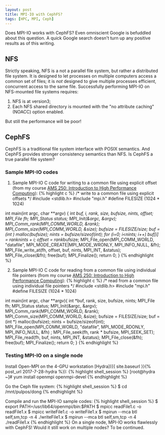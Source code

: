 ```yaml
---
layout: post
title: MPI-IO with CephFS?
tags: [HPC, MPI, Ceph]
---
```


Does MPI-IO works with CephFS?<!-- more --> Even omniscient Google is befuddled about this question. A quick Google search doesn't turn up any positive results as of this writing.

## NFS
Strictly speaking, NFS is a not a parallel file system, but rather a distributed file system. It is designed to let processes on multiple computers access a common set of files; it is *not* designed to give multiple processes efficient, concurrent access to the same file. Successfully performing MPI-IO on NFS-mounted file systems requires:
1. NFS is at version3;
2. Each NFS shared directory is mounted with the "no attribute caching" (NOACC) option enabled.

But still the performance will be poor!


## CephFS
CephFS is a traditional file system interface with POSIX semantics. And CephFS provides stronger consistency semantics than NFS. Is CephFS a true parallel file system?

### Sample MPI-IO codes
1) Sample MPI-IO C code for writing to a common file using explicit offset (from my course [AMS 250: Introduction to High Performance Computing](https://ams250-spring17-01.courses.soe.ucsc.edu/)):
{% highlight c %}
/* write to a common file using explicit offsets */
#include <stdlib.h>
#include "mpi.h"
#define FILESIZE (1024 * 1024)

int main(int argc, char **argv) {
  int *buf, i, rank, size, bufsize, nints, offset;
  MPI_File fh;
  MPI_Status status;
  MPI_Init(&argc, &argv);
  MPI_Comm_rank(MPI_COMM_WORLD, &rank); MPI_Comm_size(MPI_COMM_WORLD, &size);
  bufsize = FILESIZE/size;
  buf = (int *) malloc(bufsize);
  nints = bufsize/sizeof(int);
  for (i=0; i<nints; i++) buf[i] = rank*nints + i;
  offset = rank*bufsize;
  MPI_File_open(MPI_COMM_WORLD, "datafile", MPI_MODE_CREATE|MPI_MODE_WRONLY,
  MPI_INFO_NULL, &fh);
  MPI_File_write_at(fh, offset, buf, nints, MPI_INT, &status);
  MPI_File_close(&fh); free(buf);
  MPI_Finalize();
  return 0;
}
{% endhighlight %}

2) Sample MPI-IO C code for reading from a common file using individual file pointers (from my course [AMS 250: Introduction to High Performance Computing](https://ams250-spring17-01.courses.soe.ucsc.edu/)):
{% highlight c %}
/* read from a common file using individual file pointers */
#include <stdlib.h>
#include "mpi.h"
#define FILESIZE (1024 * 1024)

int main(int argc, char **argv){
  int *buf, rank, size, bufsize, nints;
  MPI_File fh;
  MPI_Status status;
  MPI_Init(&argc, &argv);
  MPI_Comm_rank(MPI_COMM_WORLD, &rank);
  MPI_Comm_size(MPI_COMM_WORLD, &size);
  bufsize = FILESIZE/size;
  buf = (int *) malloc(bufsize);
  nints = bufsize/sizeof(int);
  MPI_File_open(MPI_COMM_WORLD, "datafile", MPI_MODE_RDONLY, MPI_INFO_NULL, &fh)
;
  MPI_File_seek(fh, rank * bufsize, MPI_SEEK_SET);
  MPI_File_read(fh, buf, nints, MPI_INT, &status);
  MPI_File_close(&fh);
  free(buf);
  MPI_Finalize();
  return 0;
}
{% endhighlight %}

### Testing MPI-IO on a single node
Install Open-MPI on the 4-GPU workstation [Hydra]({{ site.baseurl }}{% post_url 2017-7-28-hydra %}):
{% highlight shell_session %}
[root@hydra ~]# yum install openmpi openmpi-devel
{% endhighlight %}

Go the Ceph file system:
{% highlight shell_session %}
$ cd /mnt/pulpos/dong
{% endhighlight %}

Compile and run the MPI-IO sample codes:
{% highlight shell_session %}
$ export PATH=/usr/lib64/openmpi/bin:$PATH
$ mpicc readFile1.c -o readFile1.x
$ mpicc writeFile1.c -o writeFile1.x
$ mpirun --mca btl self,sm,tcp -n 4 ./writeFile1.x
$ mpirun --mca btl self,sm,tcp -n 4 ./readFile1.x
{% endhighlight %}
On a single node, MPI-IO works flawlessly with CephFS! Would it still work on multiple nodes? To be continued.
